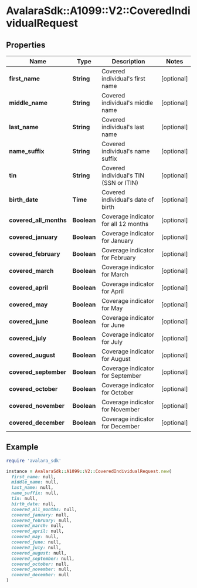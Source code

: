 # AvalaraSdk::A1099::V2::CoveredIndividualRequest

## Properties

| Name | Type | Description | Notes |
| ---- | ---- | ----------- | ----- |
| **first_name** | **String** | Covered individual&#39;s first name | [optional] |
| **middle_name** | **String** | Covered individual&#39;s middle name | [optional] |
| **last_name** | **String** | Covered individual&#39;s last name | [optional] |
| **name_suffix** | **String** | Covered individual&#39;s name suffix | [optional] |
| **tin** | **String** | Covered individual&#39;s TIN (SSN or ITIN) | [optional] |
| **birth_date** | **Time** | Covered individual&#39;s date of birth | [optional] |
| **covered_all_months** | **Boolean** | Coverage indicator for all 12 months | [optional] |
| **covered_january** | **Boolean** | Coverage indicator for January | [optional] |
| **covered_february** | **Boolean** | Coverage indicator for February | [optional] |
| **covered_march** | **Boolean** | Coverage indicator for March | [optional] |
| **covered_april** | **Boolean** | Coverage indicator for April | [optional] |
| **covered_may** | **Boolean** | Coverage indicator for May | [optional] |
| **covered_june** | **Boolean** | Coverage indicator for June | [optional] |
| **covered_july** | **Boolean** | Coverage indicator for July | [optional] |
| **covered_august** | **Boolean** | Coverage indicator for August | [optional] |
| **covered_september** | **Boolean** | Coverage indicator for September | [optional] |
| **covered_october** | **Boolean** | Coverage indicator for October | [optional] |
| **covered_november** | **Boolean** | Coverage indicator for November | [optional] |
| **covered_december** | **Boolean** | Coverage indicator for December | [optional] |

## Example

```ruby
require 'avalara_sdk'

instance = AvalaraSdk::A1099::V2::CoveredIndividualRequest.new(
  first_name: null,
  middle_name: null,
  last_name: null,
  name_suffix: null,
  tin: null,
  birth_date: null,
  covered_all_months: null,
  covered_january: null,
  covered_february: null,
  covered_march: null,
  covered_april: null,
  covered_may: null,
  covered_june: null,
  covered_july: null,
  covered_august: null,
  covered_september: null,
  covered_october: null,
  covered_november: null,
  covered_december: null
)
```

